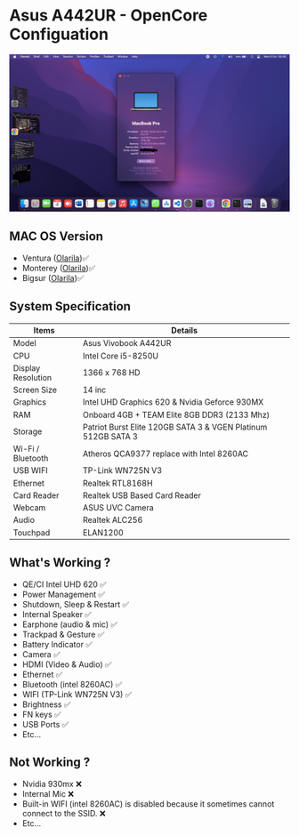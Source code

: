 # Asus A442UR - OpenCore Configuation
![Home](https://github.com/basiooo/asus-a442ur-opencore/blob/main/screenshot/home.png?raw=true)

## MAC OS Version
- Ventura  ([Olarila](https://www.olarila.com/topic/6278-olarila-vanilla-images-macos-installer/))✅
- Monterey ([Olarila](https://www.olarila.com/topic/6278-olarila-vanilla-images-macos-installer/))✅
- Bigsur ([Olarila](https://www.olarila.com/topic/6278-olarila-vanilla-images-macos-installer/))✅

## System Specification
Items | Details |
--- | --- |
Model	| Asus Vivobook A442UR
CPU	| Intel Core i5-8250U
Display Resolution  | 1366 x 768 HD
Screen Size | 14 inc
Graphics	| Intel UHD Graphics 620 & Nvidia Geforce 930MX
RAM	| Onboard 4GB + TEAM Elite 8GB DDR3 (2133 Mhz)
Storage | Patriot Burst Elite 120GB SATA 3 & VGEN Platinum 512GB SATA 3
Wi-Fi / Bluetooth	| Atheros QCA9377 replace with Intel 8260AC
USB WIFI | TP-Link WN725N V3
Ethernet | Realtek RTL8168H 
Card Reader	| Realtek USB Based Card Reader
Webcam	| ASUS UVC Camera
Audio	| Realtek ALC256
Touchpad	| ELAN1200


## What's Working ?
- QE/CI Intel UHD 620 ✅
- Power Management ✅
- Shutdown, Sleep & Restart ✅
- Internal Speaker ✅
- Earphone (audio & mic) ✅
- Trackpad & Gesture ✅
- Battery Indicator ✅
- Camera ✅
- HDMI (Video & Audio) ✅
- Ethernet ✅
- Bluetooth (intel 8260AC) ✅
- WIFI (TP-Link WN725N V3) ✅
- Brightness ✅
- FN keys ✅
- USB Ports ✅
- Etc...

## Not Working ?
- Nvidia 930mx ❌
- Internal Mic ❌
- Built-in WIFI (intel 8260AC) is disabled because it sometimes cannot connect to the SSID. ❌
- Etc...
